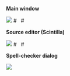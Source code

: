 **Main window**

<img src='http://fictionbookeditor.googlecode.com/files/fbe0.png' />
#   #

**Source editor (Scintilla)**

<img src='http://fictionbookeditor.googlecode.com/files/fbe1.png' />
#   #

**Spell-checker dialog**

<img src='http://fictionbookeditor.googlecode.com/files/fbe2.png' />